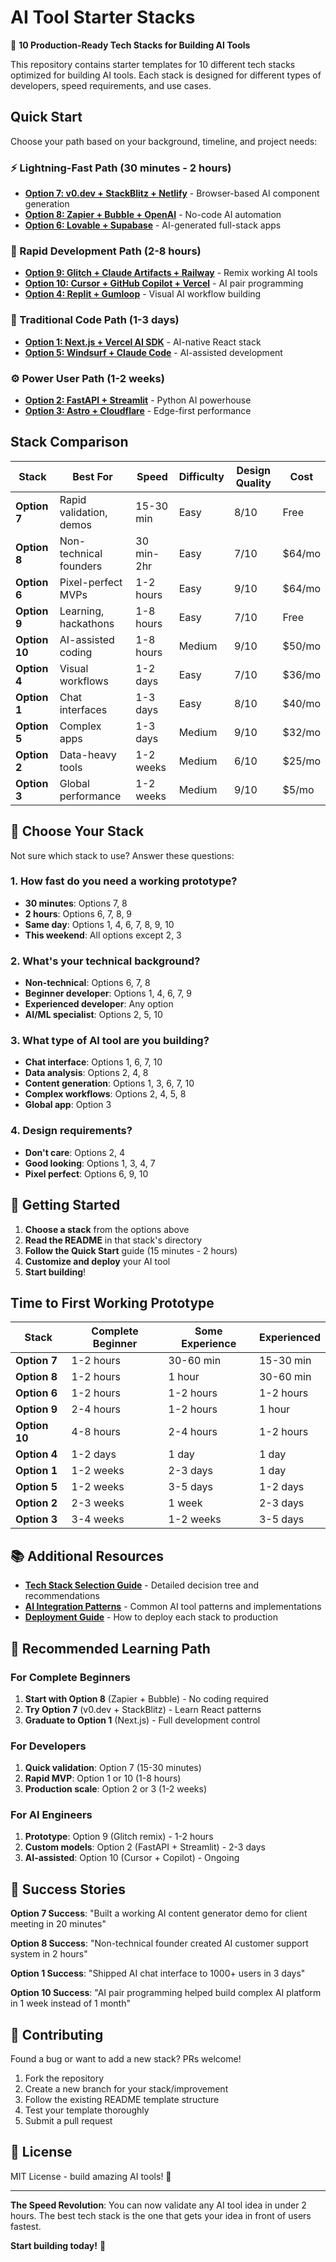 # AI Tool Starter Stacks

🚀 **10 Production-Ready Tech Stacks for Building AI Tools**

This repository contains starter templates for 10 different tech stacks optimized for building AI tools. Each stack is designed for different types of developers, speed requirements, and use cases.

## Quick Start

Choose your path based on your background, timeline, and project needs:

### ⚡ Lightning-Fast Path (30 minutes - 2 hours)
- **[Option 7: v0.dev + StackBlitz + Netlify](./07-v0-stackblitz-netlify/)** - Browser-based AI component generation
- **[Option 8: Zapier + Bubble + OpenAI](./08-zapier-bubble-openai/)** - No-code AI automation
- **[Option 6: Lovable + Supabase](./06-lovable-supabase/)** - AI-generated full-stack apps

### 🚀 Rapid Development Path (2-8 hours)
- **[Option 9: Glitch + Claude Artifacts + Railway](./09-glitch-claude-railway/)** - Remix working AI tools
- **[Option 10: Cursor + GitHub Copilot + Vercel](./10-cursor-copilot-vercel/)** - AI pair programming
- **[Option 4: Replit + Gumloop](./04-replit-gumloop/)** - Visual AI workflow building

### 🎯 Traditional Code Path (1-3 days)
- **[Option 1: Next.js + Vercel AI SDK](./01-nextjs-vercel/)** - AI-native React stack
- **[Option 5: Windsurf + Claude Code](./05-windsurf-claude/)** - AI-assisted development

### ⚙️ Power User Path (1-2 weeks)
- **[Option 2: FastAPI + Streamlit](./02-fastapi-streamlit/)** - Python AI powerhouse  
- **[Option 3: Astro + Cloudflare](./03-astro-cloudflare/)** - Edge-first performance

## Stack Comparison

| Stack | Best For | Speed | Difficulty | Design Quality | Cost |
|-------|----------|-------|------------|----------------|------|
| **Option 7** | Rapid validation, demos | 15-30 min | Easy | 8/10 | Free |
| **Option 8** | Non-technical founders | 30 min-2hr | Easy | 7/10 | $64/mo |
| **Option 6** | Pixel-perfect MVPs | 1-2 hours | Easy | 9/10 | $64/mo |
| **Option 9** | Learning, hackathons | 1-8 hours | Easy | 7/10 | Free |
| **Option 10** | AI-assisted coding | 1-8 hours | Medium | 9/10 | $50/mo |
| **Option 4** | Visual workflows | 1-2 days | Easy | 7/10 | $36/mo |
| **Option 1** | Chat interfaces | 1-3 days | Easy | 8/10 | $40/mo |
| **Option 5** | Complex apps | 1-3 days | Medium | 9/10 | $32/mo |
| **Option 2** | Data-heavy tools | 1-2 weeks | Medium | 6/10 | $25/mo |
| **Option 3** | Global performance | 1-2 weeks | Medium | 9/10 | $5/mo |

## 🎯 Choose Your Stack

Not sure which stack to use? Answer these questions:

### 1. **How fast do you need a working prototype?**
- **30 minutes**: Options 7, 8
- **2 hours**: Options 6, 7, 8, 9
- **Same day**: Options 1, 4, 6, 7, 8, 9, 10
- **This weekend**: All options except 2, 3

### 2. **What's your technical background?**
- **Non-technical**: Options 6, 7, 8
- **Beginner developer**: Options 1, 4, 6, 7, 9
- **Experienced developer**: Any option
- **AI/ML specialist**: Options 2, 5, 10

### 3. **What type of AI tool are you building?**
- **Chat interface**: Options 1, 6, 7, 10
- **Data analysis**: Options 2, 4, 8
- **Content generation**: Options 1, 3, 6, 7, 10
- **Complex workflows**: Options 2, 4, 5, 8
- **Global app**: Option 3

### 4. **Design requirements?**
- **Don't care**: Options 2, 4
- **Good looking**: Options 1, 3, 4, 7
- **Pixel perfect**: Options 6, 9, 10

## 🚀 Getting Started

1. **Choose a stack** from the options above
2. **Read the README** in that stack's directory
3. **Follow the Quick Start** guide (15 minutes - 2 hours)
4. **Customize and deploy** your AI tool
5. **Start building**!

## Time to First Working Prototype

| Stack | Complete Beginner | Some Experience | Experienced |
|-------|------------------|-----------------|-------------|
| **Option 7** | 1-2 hours | 30-60 min | 15-30 min |
| **Option 8** | 1-2 hours | 1 hour | 30-60 min |
| **Option 6** | 1-2 hours | 1-2 hours | 1-2 hours |
| **Option 9** | 2-4 hours | 1-2 hours | 1 hour |
| **Option 10** | 4-8 hours | 2-4 hours | 1-2 hours |
| **Option 4** | 1-2 days | 1 day | 1 day |
| **Option 1** | 1-2 weeks | 2-3 days | 1 day |
| **Option 5** | 1-2 weeks | 3-5 days | 1-2 days |
| **Option 2** | 2-3 weeks | 1 week | 2-3 days |
| **Option 3** | 3-4 weeks | 1-2 weeks | 3-5 days |

## 📚 Additional Resources

- **[Tech Stack Selection Guide](./TECH_STACK_GUIDE.md)** - Detailed decision tree and recommendations
- **[AI Integration Patterns](./AI_PATTERNS.md)** - Common AI tool patterns and implementations
- **[Deployment Guide](./DEPLOYMENT.md)** - How to deploy each stack to production

## 🎯 Recommended Learning Path

### For Complete Beginners
1. **Start with Option 8** (Zapier + Bubble) - No coding required
2. **Try Option 7** (v0.dev + StackBlitz) - Learn React patterns
3. **Graduate to Option 1** (Next.js) - Full development control

### For Developers
1. **Quick validation**: Option 7 (15-30 minutes)
2. **Rapid MVP**: Option 1 or 10 (1-8 hours)  
3. **Production scale**: Option 2 or 3 (1-2 weeks)

### For AI Engineers
1. **Prototype**: Option 9 (Glitch remix) - 1-2 hours
2. **Custom models**: Option 2 (FastAPI + Streamlit) - 2-3 days
3. **AI-assisted**: Option 10 (Cursor + Copilot) - Ongoing

## 🌟 Success Stories

**Option 7 Success**: "Built a working AI content generator demo for client meeting in 20 minutes"

**Option 8 Success**: "Non-technical founder created AI customer support system in 2 hours"

**Option 1 Success**: "Shipped AI chat interface to 1000+ users in 3 days"

**Option 10 Success**: "AI pair programming helped build complex AI platform in 1 week instead of 1 month"

## 🤝 Contributing

Found a bug or want to add a new stack? PRs welcome!

1. Fork the repository
2. Create a new branch for your stack/improvement
3. Follow the existing README template structure
4. Test your template thoroughly
5. Submit a pull request

## 📄 License

MIT License - build amazing AI tools! 🎉

---

**The Speed Revolution**: You can now validate any AI tool idea in under 2 hours. The best tech stack is the one that gets your idea in front of users fastest.

**Start building today!** 🚀
